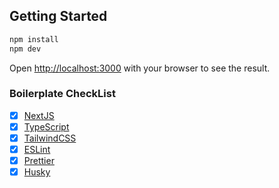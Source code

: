 ## Getting Started

```bash
npm install
npm dev
```

Open [http://localhost:3000](http://localhost:3000) with your browser to see the result.

### Boilerplate CheckList

- [x] [NextJS](https://nextjs.org/)
- [x] [TypeScript](https://www.typescriptlang.org/)
- [x] [TailwindCSS](https://tailwindcss.com/)
- [x] [ESLint](https://eslint.org/)
- [x] [Prettier](https://prettier.io/)
- [x] [Husky](https://typicode.github.io/husky/)
